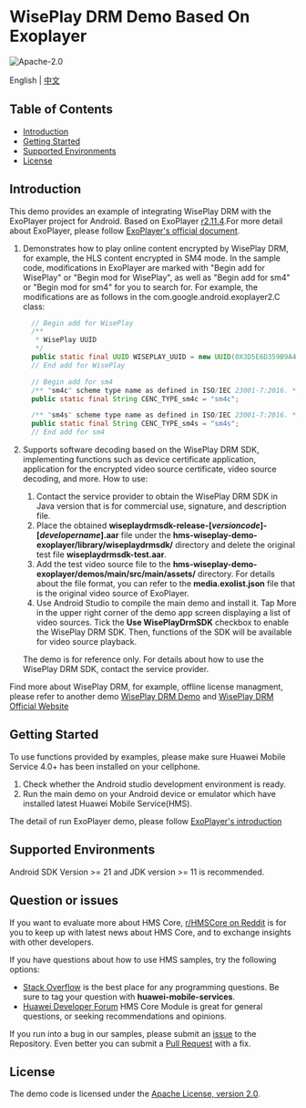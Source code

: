 # WisePlay DRM Demo Based On Exoplayer #

![Apache-2.0](https://img.shields.io/badge/license-Apache-blue)

English | [中文](./README_ZH.md)

## Table of Contents

* [Introduction](#introduction)
* [Getting Started](#getting-started)
* [Supported Environments](#supported-environments)
* [License](#license)

## Introduction

This demo provides an example of integrating WisePlay DRM with the ExoPlayer project for Android. Based on ExoPlayer [r2.11.4](https://github.com/google/ExoPlayer/releases/tag/r2.11.4).For more detail about ExoPlayer, please follow [ExoPlayer's official document](https://exoplayer.dev/).

1. Demonstrates how to play online content encrypted by WisePlay DRM, for example, the HLS content encrypted in SM4 mode.
   In the sample code, modifications in ExoPlayer are marked with "Begin add for WisePlay" or "Begin mod for WisePlay", as well as "Begin add for sm4" or "Begin mod for sm4" for you to search for.
   For example, the modifications are as follows in the com.google.android.exoplayer2.C class:
    ```java
      // Begin add for WisePlay
      /**
       * WisePlay UUID
       */
      public static final UUID WISEPLAY_UUID = new UUID(0X3D5E6D359B9A41E8L, 0XB843DD3C6E72C42CL);
      // End add for WisePlay

      // Begin add for sm4
      /** "sm4c" scheme type name as defined in ISO/IEC 23001-7:2016. */
      public static final String CENC_TYPE_sm4c = "sm4c";

      /** "sm4s" scheme type name as defined in ISO/IEC 23001-7:2016. */
      public static final String CENC_TYPE_sm4s = "sm4s";
      // End add for sm4
    ```

2. Supports software decoding based on the WisePlay DRM SDK, implementing functions such as device certificate application, application for the encrypted video source certificate, video source decoding, and more.
   How to use:
   1. Contact the service provider to obtain the WisePlay DRM SDK in Java version that is for commercial use, signature, and description file.
   2. Place the obtained **wiseplaydrmsdk-release-[*versioncode*]-[*developername*].aar** file under the **hms-wiseplay-demo-exoplayer/library/wiseplaydrmsdk/** directory and delete the original test file **wiseplaydrmsdk-test.aar**.
   3. Add the test video source file to the **hms-wiseplay-demo-exoplayer/demos/main/src/main/assets/** directory. For details about the file format, you can refer to the **media.exolist.json** file that is the original video source of ExoPlayer.
   4. Use Android Studio to compile the main demo and install it. Tap More in the upper right corner of the demo app screen displaying a list of video sources. Tick the **Use WisePlayDrmSDK** checkbox to enable the WisePlay DRM SDK. Then, functions of the SDK will be available for video source playback.

   The demo is for reference only. For details about how to use the WisePlay DRM SDK, contact the service provider.

Find more about WisePlay DRM, for example, offline license managment, please refer to another demo [WisePlay DRM Demo](https://github.com/HMS-Core/hms-wiseplay-demo) and [WisePlay DRM Official Website](https://developer.huawei.com/consumer/en/doc/development/HMS-Guides/wiseplay-introduction)


## Getting Started

To use functions provided by examples, please make sure Huawei Mobile Service 4.0+ has been installed on your cellphone.
1. Check whether the Android studio development environment is ready.
2. Run the main demo on your Android device or emulator which have installed latest Huawei Mobile Service(HMS).

The detail of run ExoPlayer demo, please follow [ExoPlayer's introduction](https://github.com/google/ExoPlayer/blob/release-v2/demos/README.md)

## Supported Environments

Android SDK Version >= 21 and JDK version >= 11 is recommended.

## Question or issues
If you want to evaluate more about HMS Core,
[r/HMSCore on Reddit](https://www.reddit.com/r/HMSCore/) is for you to keep up with latest news about HMS Core, and to exchange insights with other developers.

If you have questions about how to use HMS samples, try the following options:
- [Stack Overflow](https://stackoverflow.com/questions/tagged/huawei-mobile-services) is the best place for any programming questions. Be sure to tag your question with
  **huawei-mobile-services**.
- [Huawei Developer Forum](https://forums.developer.huawei.com/forumPortal/en/home?fid=0101187876626530001) HMS Core Module is great for general questions, or seeking recommendations and opinions.

If you run into a bug in our samples, please submit an [issue](https://github.com/HMS-Core/hms-wiseplay-demo-exoplayer/issues) to the Repository. Even better you can submit a [Pull Request](https://github.com/HMS-Core/hms-wiseplay-demo-exoplayer/pulls) with a fix.

##  License
The demo code is licensed under the [Apache License, version 2.0](http://www.apache.org/licenses/LICENSE-2.0).
